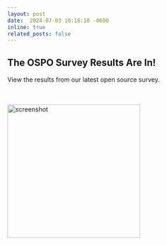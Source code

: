 ```yaml
---
layout: post
date:  2024-07-03 10:18:10 -0600
inline: true
related_posts: false
---
```


<h2>The OSPO Survey Results Are In!</h2>
<p>View the results from our latest open source survey.</p>
<br /><br />
<a href="https://uw-madison-dsi.github.io/open_source_survey_results/">
	<img width="300px" src="{{ site.baseurl }}/images/posts/2024-07-03-ospo-survey/OSPO Survey Site Image.png" alt = screenshot of OSPO survey results website>
</a>